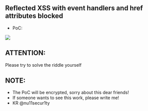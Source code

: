 ## Reflected XSS with event handlers and href attributes blocked

- PoC:

![](https://github.com/nu11secur1ty/PortSwigger-Web-Security-Academy/blob/main/Cross-site-scripting/Lab-25/PoC/Lab-25-Expert-Reflected-XSS-with-event-handlers-and-href-attributes-blocked.gif)

## ATTENTION:
Please try to solve the riddle yourself

## NOTE:
- The PoC will be encrypted, sorry about this dear friends! 
- If someone wants to see this work, please write me!
- KR @nu11secur1ty
